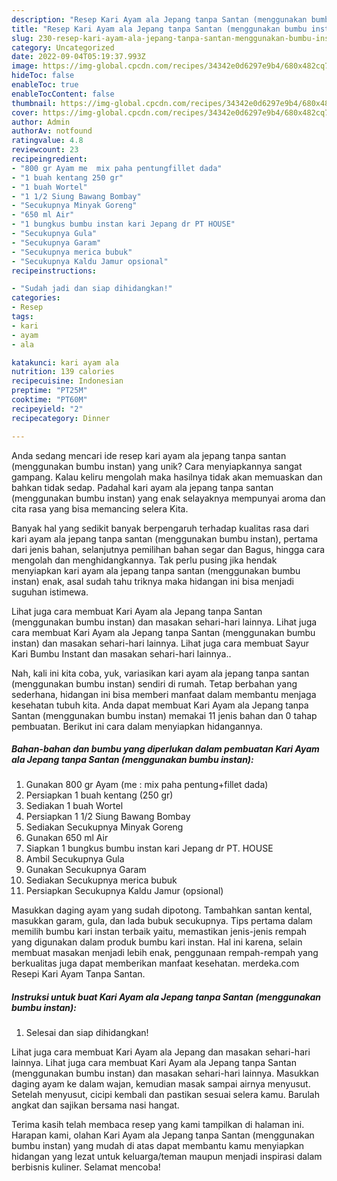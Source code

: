 ```yaml
---
description: "Resep Kari Ayam ala Jepang tanpa Santan (menggunakan bumbu instan) yang Lezat"
title: "Resep Kari Ayam ala Jepang tanpa Santan (menggunakan bumbu instan) yang Lezat"
slug: 230-resep-kari-ayam-ala-jepang-tanpa-santan-menggunakan-bumbu-instan-yang-lezat
category: Uncategorized
date: 2022-09-04T05:19:37.993Z
image: https://img-global.cpcdn.com/recipes/34342e0d6297e9b4/680x482cq70/kari-ayam-ala-jepang-tanpa-santan-menggunakan-bumbu-instan-foto-resep-utama.jpg
hideToc: false
enableToc: true
enableTocContent: false
thumbnail: https://img-global.cpcdn.com/recipes/34342e0d6297e9b4/680x482cq70/kari-ayam-ala-jepang-tanpa-santan-menggunakan-bumbu-instan-foto-resep-utama.jpg
cover: https://img-global.cpcdn.com/recipes/34342e0d6297e9b4/680x482cq70/kari-ayam-ala-jepang-tanpa-santan-menggunakan-bumbu-instan-foto-resep-utama.jpg
author: Admin
authorAv: notfound
ratingvalue: 4.8
reviewcount: 23
recipeingredient:
- "800 gr Ayam me  mix paha pentungfillet dada"
- "1 buah kentang 250 gr"
- "1 buah Wortel"
- "1 1/2 Siung Bawang Bombay"
- "Secukupnya Minyak Goreng"
- "650 ml Air"
- "1 bungkus bumbu instan kari Jepang dr PT HOUSE"
- "Secukupnya Gula"
- "Secukupnya Garam"
- "Secukupnya merica bubuk"
- "Secukupnya Kaldu Jamur opsional"
recipeinstructions:

- "Sudah jadi dan siap dihidangkan!"
categories:
- Resep
tags:
- kari
- ayam
- ala

katakunci: kari ayam ala 
nutrition: 139 calories
recipecuisine: Indonesian
preptime: "PT25M"
cooktime: "PT60M"
recipeyield: "2"
recipecategory: Dinner

---
```





Anda sedang mencari ide resep kari ayam ala jepang tanpa santan (menggunakan bumbu instan) yang unik? Cara menyiapkannya sangat gampang. Kalau keliru mengolah maka hasilnya tidak akan memuaskan dan bahkan tidak sedap. Padahal kari ayam ala jepang tanpa santan (menggunakan bumbu instan) yang enak selayaknya mempunyai aroma dan cita rasa yang bisa memancing selera Kita.





Banyak hal yang sedikit banyak berpengaruh terhadap kualitas rasa dari kari ayam ala jepang tanpa santan (menggunakan bumbu instan), pertama dari jenis bahan, selanjutnya pemilihan bahan segar dan Bagus, hingga cara mengolah dan menghidangkannya. Tak perlu pusing jika hendak menyiapkan kari ayam ala jepang tanpa santan (menggunakan bumbu instan) enak,      asal sudah tahu triknya maka hidangan ini bisa menjadi suguhan istimewa.














Lihat juga cara membuat Kari Ayam ala Jepang tanpa Santan (menggunakan bumbu instan) dan masakan sehari-hari lainnya. Lihat juga cara membuat Kari Ayam ala Jepang tanpa Santan (menggunakan bumbu instan) dan masakan sehari-hari lainnya. Lihat juga cara membuat Sayur Kari Bumbu Instant dan masakan sehari-hari lainnya..






Nah, kali ini kita coba, yuk, variasikan kari ayam ala jepang tanpa santan (menggunakan bumbu instan) sendiri di rumah. Tetap berbahan yang sederhana, hidangan ini bisa memberi manfaat dalam membantu menjaga kesehatan tubuh kita. Anda dapat membuat Kari Ayam ala Jepang tanpa Santan (menggunakan bumbu instan) memakai 11 jenis bahan dan 0 tahap pembuatan. Berikut ini cara dalam menyiapkan hidangannya.

<!--inarticleads1-->

##### Bahan-bahan dan bumbu yang diperlukan dalam pembuatan Kari Ayam ala Jepang tanpa Santan (menggunakan bumbu instan):

1. Gunakan 800 gr Ayam (me : mix paha pentung+fillet dada)
1. Persiapkan 1 buah kentang (250 gr)
1. Sediakan 1 buah Wortel
1. Persiapkan 1 1/2 Siung Bawang Bombay
1. Sediakan Secukupnya Minyak Goreng
1. Gunakan 650 ml Air
1. Siapkan 1 bungkus bumbu instan kari Jepang dr PT. HOUSE
1. Ambil Secukupnya Gula
1. Gunakan Secukupnya Garam
1. Sediakan Secukupnya merica bubuk
1. Persiapkan Secukupnya Kaldu Jamur (opsional)


Masukkan daging ayam yang sudah dipotong. Tambahkan santan kental, masukkan garam, gula, dan lada bubuk secukupnya. Tips pertama dalam memilih bumbu kari instan terbaik yaitu, memastikan jenis-jenis rempah yang digunakan dalam produk bumbu kari instan. Hal ini karena, selain membuat masakan menjadi lebih enak, penggunaan rempah-rempah yang berkualitas juga dapat memberikan manfaat kesehatan. merdeka.com Resepi Kari Ayam Tanpa Santan. 

<!--inarticleads2-->

##### Instruksi untuk buat Kari Ayam ala Jepang tanpa Santan (menggunakan bumbu instan):


1. Selesai dan siap dihidangkan!

Lihat juga cara membuat Kari Ayam ala Jepang dan masakan sehari-hari lainnya. Lihat juga cara membuat Kari Ayam ala Jepang tanpa Santan (menggunakan bumbu instan) dan masakan sehari-hari lainnya. Masukkan daging ayam ke dalam wajan, kemudian masak sampai airnya menyusut. Setelah menyusut, cicipi kembali dan pastikan sesuai selera kamu. Barulah angkat dan sajikan bersama nasi hangat. 

Terima kasih telah membaca resep yang kami tampilkan di halaman ini. Harapan kami, olahan Kari Ayam ala Jepang tanpa Santan (menggunakan bumbu instan) yang mudah di atas dapat membantu kamu menyiapkan hidangan yang lezat untuk keluarga/teman maupun menjadi inspirasi dalam berbisnis kuliner. Selamat mencoba!
